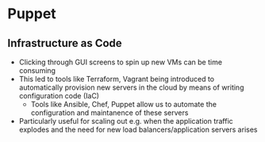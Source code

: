 # Puppet

## Infrastructure as Code
* Clicking through GUI screens to spin up new VMs can be time consuming
* This led to tools like Terraform, Vagrant being introduced to automatically provision new servers in the cloud by means of writing configuration code (IaC)
  * Tools like Ansible, Chef, Puppet allow us to automate the configuration and maintanence of these servers
* Particularly useful for scaling out e.g. when the application traffic explodes and the need for new load balancers/application servers arises

